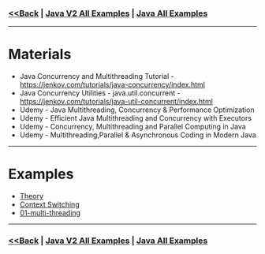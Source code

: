### [<<Back](../README.md) | [Java V2 All Examples](https://github.com/avinashbabudonthu/java/blob/master/java-v2/README.md) | [Java All Examples](https://github.com/avinashbabudonthu/java/blob/master/README.md)
------
# Materials
* Java Concurrency and Multithreading Tutorial - https://jenkov.com/tutorials/java-concurrency/index.html
* Java Concurrency Utilities - java.util.concurrent - https://jenkov.com/tutorials/java-util-concurrent/index.html
* Udemy - Java Multithreading, Concurrency & Performance Optimization
* Udemy - Efficient Java Multithreading and Concurrency with Executors
* Udemy - Concurrency, Multithreading and Parallel Computing in Java
* Udemy - Multithreading,Parallel & Asynchronous Coding in Modern Java
------
# Examples
* [Theory](files/notes.md)
* [Context Switching](files/context-switching.md)
* [01-multi-threading](01-multi-threading)
------
### [<<Back](../README.md) | [Java V2 All Examples](https://github.com/avinashbabudonthu/java/blob/master/java-v2/README.md) | [Java All Examples](https://github.com/avinashbabudonthu/java/blob/master/README.md)
